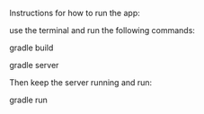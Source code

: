 Instructions for how to run the app:

use the terminal and run the following commands:

gradle build

gradle server

Then keep the server running and run:

gradle run 
